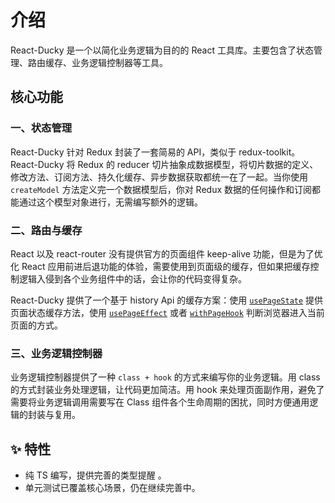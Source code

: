 # 介绍

React-Ducky 是一个以简化业务逻辑为目的的 React 工具库。主要包含了状态管理、路由缓存、业务逻辑控制器等工具。

## 核心功能

### 一、状态管理

React-Ducky 针对 Redux 封装了一套简易的 API，类似于 redux-toolkit。React-Ducky 将 Redux 的 reducer 切片抽象成数据模型，将切片数据的定义、修改方法、订阅方法、持久化缓存、异步数据获取都统一在了一起。当你使用 `createModel` 方法定义完一个数据模型后，你对 Redux 数据的任何操作和订阅都能通过这个模型对象进行，无需编写额外的逻辑。

### 二、路由与缓存

React 以及 react-router 没有提供官方的页面组件 keep-alive 功能，但是为了优化 React 应用前进后退功能的体验，需要使用到页面级的缓存，但如果把缓存控制逻辑入侵到各个业务组件中的话，会让你的代码变得复杂。

React-Ducky 提供了一个基于 history Api 的缓存方案：使用 [`usePageState`](/docs/api/react-ducky.usepagestate) 提供页面状态缓存方法，使用 [`usePageEffect`](/docs/api/react-ducky.usepageeffect) 或者 [`withPageHook`](/docs/api/react-ducky.withpagehook) 判断浏览器进入当前页面的方式。

### 三、业务逻辑控制器

业务逻辑控制器提供了一种 `class + hook` 的方式来编写你的业务逻辑。用 class 的方式封装业务处理逻辑，让代码更加简洁。用 hook 来处理页面副作用，避免了需要将业务逻辑调用需要写在 Class 组件各个生命周期的困扰，同时方便通用逻辑的封装与复用。

## ✨ 特性
- 纯 TS 编写，提供完善的类型提醒 。
- 单元测试已覆盖核心场景，仍在继续完善中。

